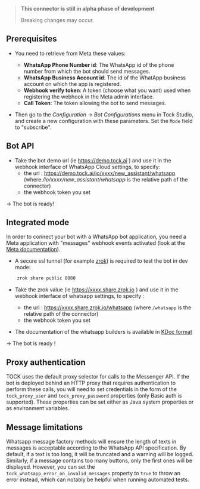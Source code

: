 > **This connector is still in alpha phase of development**
> 
> Breaking changes may occur.

## Prerequisites

* You need to retrieve from Meta these values:

    * **WhatsApp Phone Number id**: The WhatsApp id of the phone number from which the bot should send messages.
    * **WhatsApp Business Account id**: The id of the WhatApp business account on which the app is registered.
    * **Webhook verify token**: A token (choose what you want) used when registering the webhook in the Meta admin interface.
    * **Call Token**: The token allowing the bot to send messages.

* Then go to the *Configuration* -> *Bot Configurations* menu in Tock Studio, and create a new configuration with these parameters.
  Set the `Mode` field to "subscribe".

## Bot API

* Take the bot demo url (ie  https://demo.tock.ai ) and use it in the webhook interface of WhatsApp Cloud settings, to specify:
    * the url : https://demo.tock.ai/io/xxxx/new_assistant/whatsapp (where */io/xxxx/new_assistant/whatsapp* is the relative path of the connector)
    * the webhook token you set

-> The bot is ready!

## Integrated mode

In order to connect your bot with a WhatsApp bot application, you need a Meta application with "messages" webhook events activated (look at the [Meta documentation](https://developers.facebook.com/docs/whatsapp/webhooks)).

* A secure ssl tunnel (for example [zrok](https://zrok.io/)) is required to test the bot in dev mode:

```sh 
    zrok share public 8080
``` 

* Take the zrok value (ie  https://xxxx.share.zrok.io ) and use it in the webhook interface of whatsapp settings, to specify :
    * the url : https://xxxx.share.zrok.io/whatsapp (where `/whatsapp` is the relative path of the connector)
    * the webhook token you set

* The documentation of the whatsapp builders is available in [KDoc format](https://theopenconversationkit.github.io/tock/dokka/tock/ai.tock.bot.connector.whatsapp.cloud/index.html)

-> The bot is ready !

## Proxy authentication

TOCK uses the default proxy selector for calls to the Messenger API.
If the bot is deployed behind an HTTP proxy that requires authentication to perform these calls,
you will need to set credentials in the form of the `tock_proxy_user` and `tock_proxy_password` properties (only Basic auth is supported).
These properties can be set either as Java system properties or as environment variables.

## Message limitations

Whatsapp message factory methods will ensure the length of texts in messages is acceptable according to the WhatsApp API specification.
By default, if a text is too long, it will be truncated and a warning will be logged. Similarly,
if a message contains too many buttons, only the first ones will be displayed.
However, you can set the `tock_whatsapp_error_on_invalid_messages`
property to `true` to throw an error instead, which can notably be helpful when running automated tests.
